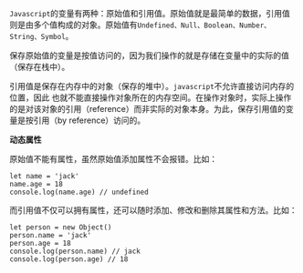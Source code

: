 `Javascript`的变量有两种：原始值和引用值。原始值就是最简单的数据，引用值则是由多个值构成的对象。原始值有`Undefined、Null、Boolean、Number、String、Symbol`。

保存原始值的变量是按值访问的，因为我们操作的就是存储在变量中的实际的值（保存在栈中）。

引用值是保存在内存中的对象（保存的堆中）。`javascript`不允许直接访问内存的位置，因此 也就不能直接操作对象所在的内存空间。在操作对象时，实际上操作的是对该对象的引用（reference）而非实际的对象本身。为此，保存引用值的变量是按引用（by reference）访问的。

**动态属性**

原始值不能有属性，虽然原始值添加属性不会报错。比如：

```
let name = 'jack'
name.age = 18
console.log(name.age) // undefined
```

而引用值不仅可以拥有属性，还可以随时添加、修改和删除其属性和方法。比如：

```
let person = new Object()
person.name = 'jack'
person.age = 18
console.log(person.name) // jack
console.log(person.age) // 18
```

